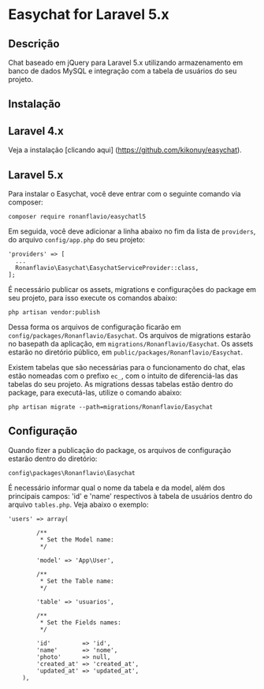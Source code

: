 # Easychat for Laravel 5.x

## Descrição

Chat baseado em jQuery para Laravel 5.x utilizando armazenamento em banco de dados MySQL e integração com a tabela de usuários do seu projeto.

## Instalação

## Laravel 4.x

Veja a instalação [clicando aqui] (https://github.com/kikonuy/easychat).

## Laravel 5.x

Para instalar o Easychat, você deve entrar com o seguinte comando via composer:

`composer require ronanflavio/easychatl5`

Em seguida, você deve adicionar a linha abaixo no fim da lista de `providers`, do arquivo `config/app.php` do seu projeto:

```
'providers' => [
  ...
  Ronanflavio\Easychat\EasychatServiceProvider::class,
];
```

É necessário publicar os assets, migrations e configurações do package em seu projeto, para isso execute os comandos abaixo:

`php artisan vendor:publish`

Dessa forma os arquivos de configuração ficarão em `config/packages/Ronanflavio/Easychat`.
Os arquivos de migrations estarão no basepath da aplicação, em `migrations/Ronanflavio/Easychat`.
Os assets estarão no diretório público, em `public/packages/Ronanflavio/Easychat`.

Existem tabelas que são necessárias para o funcionamento do chat, elas estão nomeadas com o prefixo `ec_`, com o intuito de diferenciá-las das tabelas do seu projeto. As migrations dessas tabelas estão dentro do package, para executá-las, utilize o comando abaixo:

`php artisan migrate --path=migrations/Ronanflavio/Easychat`

## Configuração

Quando fizer a publicação do package, os arquivos de configuração estarão dentro do diretório:

`config\packages\Ronanflavio\Easychat`

É necessário informar qual o nome da tabela e da model, além dos principais campos: 'id' e 'name' respectivos à tabela de usuários dentro do arquivo `tables.php`. Veja abaixo o exemplo:

```
'users' => array(

        /**
         * Set the Model name:
         */

        'model' => 'App\User',

        /**
         * Set the Table name:
         */

        'table' => 'usuarios',

        /**
         * Set the Fields names:
         */

        'id'         => 'id',
        'name'       => 'nome',
        'photo'      => null,
        'created_at' => 'created_at',
        'updated_at' => 'updated_at',
    ),
```
